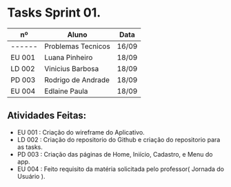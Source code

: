 # Tasks Sprint 01.

   
| nº     | Aluno            | Data     |
|--------|------------------|----------|
| ------ |  Problemas Tecnicos  | 16/09    |
| EU 001 |  Luana Pinheiro  | 18/09    |
| LD 002 |  Vinicius Barbosa| 18/09    |
| PD 003 |  Rodrigo de Andrade | 18/09 |
| EU 004 |  Edlaine Paula | 18/09  |


<h2>
  Atividades Feitas:
</h2>

- EU 001 : Criação do wireframe do Aplicativo.
- LD 002 : Criação do repositorio do Github e criação do repositorio para as tasks.
- PD 003 : Criação das páginas de Home, Iniício, Cadastro, e Menu do app.
- EU 004 : Feito requisito da matéria solicitada pelo professor( Jornada do Usuário ).  
